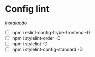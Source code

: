 # Config lint

_Instalação_

- [ ] npm i eslint-config-trybe-frontend -D
- [ ] npm i stylelint-order -D
- [ ] npm i stylelint -D    
- [ ] npm i stylelint-config-standard -D  